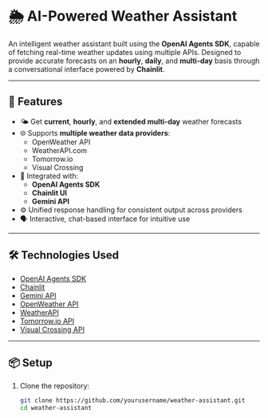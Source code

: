 # 🌦️ AI-Powered Weather Assistant

An intelligent weather assistant built using the **OpenAI Agents SDK**, capable of fetching real-time weather updates using multiple APIs. Designed to provide accurate forecasts on an **hourly**, **daily**, and **multi-day** basis through a conversational interface powered by **Chainlit**.

---

## 🚀 Features

- 🌤️ Get **current**, **hourly**, and **extended multi-day** weather forecasts
- 🌐 Supports **multiple weather data providers**:
  - OpenWeather API
  - WeatherAPI.com
  - Tomorrow.io
  - Visual Crossing
- 🧠 Integrated with:
  - **OpenAI Agents SDK**
  - **Chainlit UI**
  - **Gemini API**
- ⚙️ Unified response handling for consistent output across providers
- 🗣️ Interactive, chat-based interface for intuitive use

---

## 🛠️ Technologies Used

- [OpenAI Agents SDK](https://platform.openai.com/docs/assistants/overview)
- [Chainlit](https://docs.chainlit.io/)
- [Gemini API](https://ai.google.dev/)
- [OpenWeather API](https://openweathermap.org/api)
- [WeatherAPI](https://www.weatherapi.com/)
- [Tomorrow.io API](https://www.tomorrow.io/)
- [Visual Crossing API](https://www.visualcrossing.com/)

---

## 📦 Setup

1. Clone the repository:
   ```bash
   git clone https://github.com/yourusername/weather-assistant.git
   cd weather-assistant
